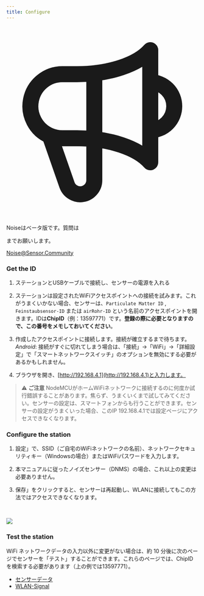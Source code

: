 ```yaml
---
title: Configure
---
```


  <div class="max-w-screen-xl mx-auto pb-5">
      <div class="p-2 rounded-lg bg-indigo-100 shadow-lg sm:p-3">
      <div class="flex items-center">
            <span class="p-2 rounded-lg bg-indigo-500">
              <svg class="h-8 w-8 text-white" fill="none" viewBox="0 0 24 24" stroke="currentColor">
                <path stroke-linecap="round" stroke-linejoin="round" stroke-width="2" d="M11 5.882V19.24a1.76 1.76 0 01-3.417.592l-2.147-6.15M18 13a3 3 0 100-6M5.436 13.683A4.001 4.001 0 017 6h1.832c4.1 0 7.625-1.234 9.168-3v14c-1.543-1.766-5.067-3-9.168-3H7a3.988 3.988 0 01-1.564-.317z" />
              </svg>
            </span>
        <div class="flex flex-wrap">
          <div class="flex-wrap flex">
            <p class="pt-1 text-indigo-700 font-medium">
                Noiseはベータ版です。質問は<p>までお願いします。</p>
          <a href="mailto:Noise@Sensor.Community" class="ml-1 font-medium underline text-white hover:text-amber-600">
                  Noise@Sensor.Community</a>
          </div>
           </div>
      </div>
    </div>
  </div>

### Get the ID
1. ステーションとUSBケーブルで接続し、センサーの電源を入れる

2. ステーションは設定されたWiFiアクセスポイントへの接続を試みます。これがうまくいかない場合、センサーは、`Particulate Matter ID` , `Feinstaubsensor-ID` または `airRohr-ID` という名前のアクセスポイントを開きます。IDは**ChipID**（例：13597771）です。**登録の際に必要となりますので、この番号をメモしておいてください**。

3. 作成したアクセスポイントに接続します。接続が確立するまで待ちます。<br>*Android*: 接続がすぐに切れてしまう場合は、「接続」→「WiFi」→「詳細設定」で「スマートネットワークスイッチ」のオプションを無効にする必要があるかもしれません。

4. ブラウザを開き、[http://192.168.4.1](http://192.168.4.1)と入力します。

> ⚠️ **ご注意** NodeMCUがホームWiFiネットワークに接続するのに何度か試行錯誤することがあります。焦らず、うまくいくまで試してみてください。センサーの設定は、スマートフォンからも行うことができます。センサーの設定がうまくいった場合、このIP 192.168.4.1では設定ページにアクセスできなくなります。

### Configure the station
1. 設定」で、SSID（ご自宅のWiFiネットワークの名前）、ネットワークセキュリティキー（Windowsの場合）またはWiFiパスワードを入力します。

2. 本マニュアルに従ったノイズセンサー（DNMS）の場合、これ以上の変更は必要ありません。

3. 保存」をクリックすると、センサーは再起動し、WLANに接続してもこの方法ではアクセスできなくなります。

<br>

<img src="../docs/airrohr_config_initial.jpg" loading="lazy"/><br>

### Test the station
WiFi ネットワークデータの入力以外に変更がない場合は、約 10 分後に次のページでセンサーを「テスト」することができます。これらのページでは、ChipIDを検索する必要があります（上の例では13597771）。

 * [センサーデータ](www.madavi.de/sensor/graph.php)
 * [WLAN-Signal](www.madavi.de/sensor/signal.php)



